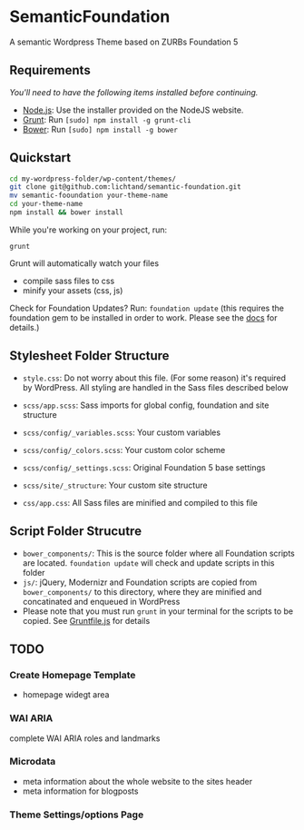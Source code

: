 # SemanticFoundation

A semantic Wordpress Theme based on ZURBs Foundation 5

## Requirements

*You'll need to have the following items installed before continuing.*

  * [Node.js](http://nodejs.org): Use the installer provided on the NodeJS website.
  * [Grunt](http://gruntjs.com/): Run `[sudo] npm install -g grunt-cli`
  * [Bower](http://bower.io): Run `[sudo] npm install -g bower`

## Quickstart

```bash
cd my-wordpress-folder/wp-content/themes/
git clone git@github.com:lichtand/semantic-foundation.git
mv semantic-fooundation your-theme-name
cd your-theme-name
npm install && bower install
```

While you're working on your project, run:

`grunt`

Grunt will automatically watch your files

* compile sass files to css
* minify your assets (css, js)

Check for Foundation Updates? Run:
`foundation update`
(this requires the foundation gem to be installed in order to work. Please see the [docs](http://foundation.zurb.com/docs/sass.html) for details.)


## Stylesheet Folder Structure

  * `style.css`: Do not worry about this file. (For some reason) it's required by WordPress. All styling are handled in the Sass files described below

  * `scss/app.scss`: Sass imports for global config, foundation and site structure

  * `scss/config/_variables.scss`: Your custom variables
  * `scss/config/_colors.scss`: Your custom color scheme
  * `scss/config/_settings.scss`: Original Foundation 5 base settings

  * `scss/site/_structure`: Your custom site structure

  * `css/app.css`: All Sass files are minified and compiled to this file

## Script Folder Strucutre

  * `bower_components/`: This is the source folder where all Foundation scripts are located. `foundation update` will check and update scripts in this folder
  * `js/`: jQuery, Modernizr and Foundation scripts are copied from `bower_components/` to this directory, where they are minified and concatinated and enqueued in WordPress
  * Please note that you must run `grunt` in your terminal for the scripts to be copied. See [Gruntfile.js](https://github.com/lichtand/semantic-foundation/blob/master/Gruntfile.js) for details

## TODO

### Create Homepage Template

* homepage widegt area

### WAI ARIA

complete WAI ARIA roles and landmarks

### Microdata

* meta information about the whole website to the sites header
* meta information for blogposts

### Theme Settings/options Page